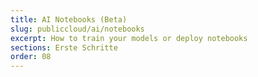 ```yaml
---
title: AI Notebooks (Beta)
slug: publiccloud/ai/notebooks
excerpt: How to train your models or deploy notebooks
sections: Erste Schritte
order: 08
---
```

